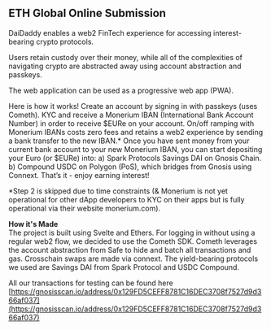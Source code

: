 ## ETH Global Online Submission
DaiDaddy enables a web2 FinTech experience for accessing interest-bearing crypto protocols.  

Users retain custody over their money, while all of the complexities of navigating crypto are abstracted away using account abstraction and passkeys.  

The web application can be used as a progressive web app (PWA).  

Here is how it works! Create an account by signing in with passkeys (uses Cometh). KYC and receive a Monerium IBAN (International Bank Account Number) in order to receive $EURe on your account. On/off ramping with Monerium IBANs costs zero fees and retains a web2 experience by sending a bank transfer to the new IBAN.* Once you have sent money from your current bank account to your new Monerium IBAN, you can start depositing your Euro (or $EURe) into: a) Spark Protocols Savings DAI on Gnosis Chain. b) Compound USDC on Polygon (PoS), which bridges from Gnosis using Connext. That’s it - enjoy earning interest!  

*Step 2 is skipped due to time constraints (& Monerium is not yet operational for other dApp developers to KYC on their apps but is fully operational via their website monerium.com).  

**How it's Made**  
The project is built using Svelte and Ethers. For logging in without using a regular web2 flow, we decided to use the Cometh SDK. Cometh leverages the account abstraction from Safe to hide and batch all transactions and gas. Crosschain swaps are made via connext. The yield-bearing protocols we used are Savings DAI from Spark Protocol and USDC Compound.  

All our transactions for testing can be found here [https://gnosisscan.io/address/0x129FD5CEFF8781C16DEC3708f7527d9d366af037](https://gnosisscan.io/address/0x129FD5CEFF8781C16DEC3708f7527d9d366af037)  
